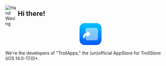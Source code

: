 <img alt="Hand Waving" src="https://raw.githubusercontent.com/MartinHeinz/MartinHeinz/master/wave.gif" width='40' align="left"/> <h2>Hi there!</h2>

<p align="center">
    <img src="https://raw.githubusercontent.com/Bonnie39/TrollApps/main/assets/TrollApps-modified.png" alt="Logo" width="70" height="70"></img>
</p>

<p>We're the developers of "TrollApps," the (un)official AppStore for TrollStore (iOS 14.0-17.0)*.</p>
